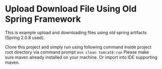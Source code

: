 Upload Download File Using Old Spring Framework
===============================================

This is example upload and downloading files using old spring artifacts (Spring 2.0.8 used).

Clone this project and simply run using following command inside project root directory via command prompt
```mvn clean tomcat6:run```
Please make sure maven already installed on your machine. Or import into IDE supporting maven.